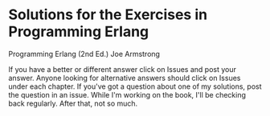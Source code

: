 # Solutions for the Exercises in Programming Erlang
Programming Erlang (2nd Ed.) Joe Armstrong

If you have a better or different answer click on Issues and post your answer.  Anyone looking for alternative answers should click on Issues under each chapter.  If you've got a question about one of my solutions, post the question in an issue.  While I'm working on the book, I'll be checking back regularly.  After that, not so much.
